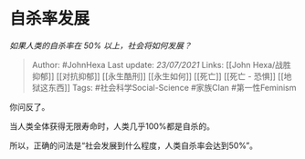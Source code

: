 # 自杀率发展
*如果人类的自杀率在 50% 以上，社会将如何发展？*

> Author: #JohnHexa
Last update: *23/07/2021* 
Links: [[John Hexa/战胜抑郁]] [[对抗抑郁]] [[永生酷刑]] [[永生如何]] [[死亡]] [[死亡 - 恐惧]] [[地狱这东西]]
Tags:  #社会科学Social-Science #家族Clan #第一性Feminism  



你问反了。

当人类全体获得无限寿命时，人类几乎100%都是自杀的。

所以，正确的问法是“社会发展到什么程度，人类自杀率会达到50%”。




